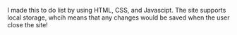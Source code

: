 I made this to do list by using HTML, CSS, and Javascipt. The site supports local storage, whcih means that any changes would be saved when the user close the site!
